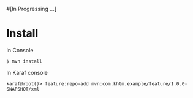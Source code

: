 #[In Progressing ...]

# Install

In Console

```
$ mvn install
```

In Karaf console

```
karaf@root()> feature:repo-add mvn:com.khtm.example/feature/1.0.0-SNAPSHOT/xml
```